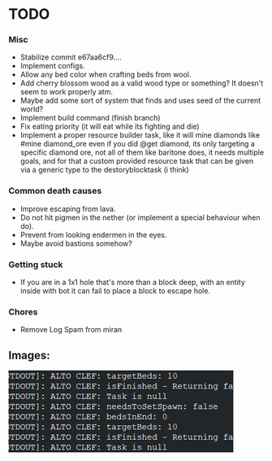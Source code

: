 # TODO

### Misc
- Stabilize commit e67aa6cf9....
- Implement configs.
- Allow any bed color when crafting beds from wool.
- Add cherry blossom wood as a valid wood type or something? It doesn't seem to work properly atm.
- Maybe add some sort of system that finds and uses seed of the current world?
- Implement build command (finish branch)
- Fix eating priority (it will eat while its fighting and die)
- Implement a proper resource builder task, like it will mine diamonds like #mine diamond_ore even if you did @get diamond, its only targeting a specific diamond ore, not all of them like baritone does, it needs multiple goals, and for that a custom provided resource task that can be given via a generic type to the destoryblocktask (i think)  

### Common death causes
- Improve escaping from lava.
- Do not hit pigmen in the nether (or implement a special behaviour when do).
- Prevent from looking endermen in the eyes.
- Maybe avoid bastions somehow?


### Getting stuck
- If you are in a 1x1 hole that's more than a block deep, with an entity inside with bot it can fail to place a block to escape hole.

### Chores
- Remove Log Spam from miran


## Images:
![img.png](.github/MDFiles/img.png)
